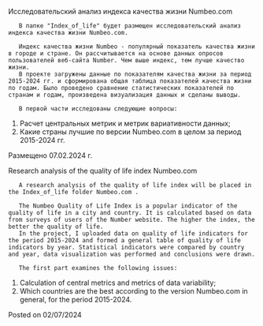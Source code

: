 ﻿Исследовательский анализ индекса качества жизни Numbeo.com

       В папке "Index_of_life" будет размещен исследовательский анализ индекса качества жизни Numbeo.com.

       Индекс качества жизни Numbeo - популярный показатель качества жизни в городе и стране. Он рассчитывается на основе данных опросов пользователей веб-сайта Number. Чем выше индекс, тем лучше качество жизни.
       В проекте загружены данные по показателям качества жизни за период 2015-2024 гг. и сформирована общая таблица показателей качества жизни по годам. Было проведено сравнение статистических показателей по странам и годам, произведена визуализация данных и сделаны выводы.

       В первой части исследованы следующие вопросы:
1. Расчет центральных метрик и метрик вариативности данных;
2. Какие страны лучшие по версии Numbeo.com в целом за период 2015-2024 гг.

Размещено 07.02.2024 г.

Research analysis of the quality of life index Numbeo.com

       A research analysis of the quality of life index will be placed in the Index_of_life folder Numbeo.com .

       The Numbeo Quality of Life Index is a popular indicator of the quality of life in a city and country. It is calculated based on data from surveys of users of the Number website. The higher the index, the better the quality of life.
       In the project, I uploaded data on quality of life indicators for the period 2015-2024 and formed a general table of quality of life indicators by year. Statistical indicators were compared by country and year, data visualization was performed and conclusions were drawn.

       The first part examines the following issues:
1. Calculation of central metrics and metrics of data variability;
2. Which countries are the best according to the version Numbeo.com in general, for the period 2015-2024.

Posted on 02/07/2024
